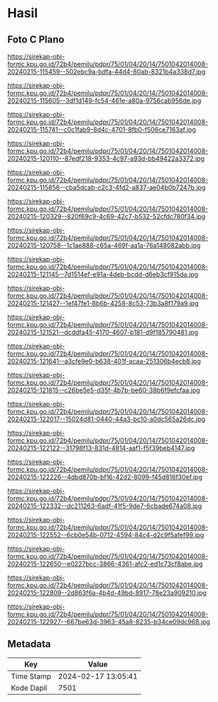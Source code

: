 # Hasil

## Foto C Plano

https://sirekap-obj-formc.kpu.go.id/72b4/pemilu/pdpr/75/01/04/20/14/7501042014008-20240215-115459--502ebc9a-bdfa-44d4-80ab-8321b4a338d7.jpg

https://sirekap-obj-formc.kpu.go.id/72b4/pemilu/pdpr/75/01/04/20/14/7501042014008-20240215-115605--3df1d149-fc54-461e-a80a-9756cab956de.jpg

https://sirekap-obj-formc.kpu.go.id/72b4/pemilu/pdpr/75/01/04/20/14/7501042014008-20240215-115741--c0c1fab9-8d4c-4701-8fb0-f506ce7163af.jpg

https://sirekap-obj-formc.kpu.go.id/72b4/pemilu/pdpr/75/01/04/20/14/7501042014008-20240215-120110--87edf218-9353-4c97-a93d-bb49422a3372.jpg

https://sirekap-obj-formc.kpu.go.id/72b4/pemilu/pdpr/75/01/04/20/14/7501042014008-20240215-115856--cba5dcab-c2c3-4fd2-a837-ae04b0b7247b.jpg

https://sirekap-obj-formc.kpu.go.id/72b4/pemilu/pdpr/75/01/04/20/14/7501042014008-20240215-120329--820f69c9-4c69-42c7-b532-52cfdc780f34.jpg

https://sirekap-obj-formc.kpu.go.id/72b4/pemilu/pdpr/75/01/04/20/14/7501042014008-20240215-120758--1c1ae888-c65a-469f-aa1a-76a148082abb.jpg

https://sirekap-obj-formc.kpu.go.id/72b4/pemilu/pdpr/75/01/04/20/14/7501042014008-20240215-121145--7d1514ef-e91a-4deb-bcdd-d6eb3cf915da.jpg

https://sirekap-obj-formc.kpu.go.id/72b4/pemilu/pdpr/75/01/04/20/14/7501042014008-20240215-121427--1ef47fe1-8b6b-4258-8c53-73b3a8f179a9.jpg

https://sirekap-obj-formc.kpu.go.id/72b4/pemilu/pdpr/75/01/04/20/14/7501042014008-20240215-121521--dcddfa45-4170-4607-b181-d9f185790481.jpg

https://sirekap-obj-formc.kpu.go.id/72b4/pemilu/pdpr/75/01/04/20/14/7501042014008-20240215-121641--a3cfe9e0-b638-401f-acaa-251306b4ecb8.jpg

https://sirekap-obj-formc.kpu.go.id/72b4/pemilu/pdpr/75/01/04/20/14/7501042014008-20240215-121815--c26be5e5-d35f-4b7b-be60-38b6f9efcfaa.jpg

https://sirekap-obj-formc.kpu.go.id/72b4/pemilu/pdpr/75/01/04/20/14/7501042014008-20240215-122017--15024d81-0440-44a3-bc10-a0dc565a26dc.jpg

https://sirekap-obj-formc.kpu.go.id/72b4/pemilu/pdpr/75/01/04/20/14/7501042014008-20240215-122122--31798f13-831d-4814-aaf1-f5f39beb4147.jpg

https://sirekap-obj-formc.kpu.go.id/72b4/pemilu/pdpr/75/01/04/20/14/7501042014008-20240215-122226--4dbd870b-bf16-42d2-8099-f45d816f30ef.jpg

https://sirekap-obj-formc.kpu.go.id/72b4/pemilu/pdpr/75/01/04/20/14/7501042014008-20240215-122332--dc211263-6adf-41f5-9de7-6cbade674a08.jpg

https://sirekap-obj-formc.kpu.go.id/72b4/pemilu/pdpr/75/01/04/20/14/7501042014008-20240215-122552--6cb0e54b-0712-4594-84c4-d2c9f5afef99.jpg

https://sirekap-obj-formc.kpu.go.id/72b4/pemilu/pdpr/75/01/04/20/14/7501042014008-20240215-122650--e0227bcc-3866-4361-afc2-ed1c73cf8abe.jpg

https://sirekap-obj-formc.kpu.go.id/72b4/pemilu/pdpr/75/01/04/20/14/7501042014008-20240215-122809--2d863f6a-4b4d-49bd-8917-78e23a909210.jpg

https://sirekap-obj-formc.kpu.go.id/72b4/pemilu/pdpr/75/01/04/20/14/7501042014008-20240215-122927--667be63d-3963-45a8-8235-b34ce09dc968.jpg


## Metadata

| Key        | Value               |
| ---------- | ------------------- |
| Time Stamp | 2024-02-17 13:05:41 |
| Kode Dapil | 7501                |



